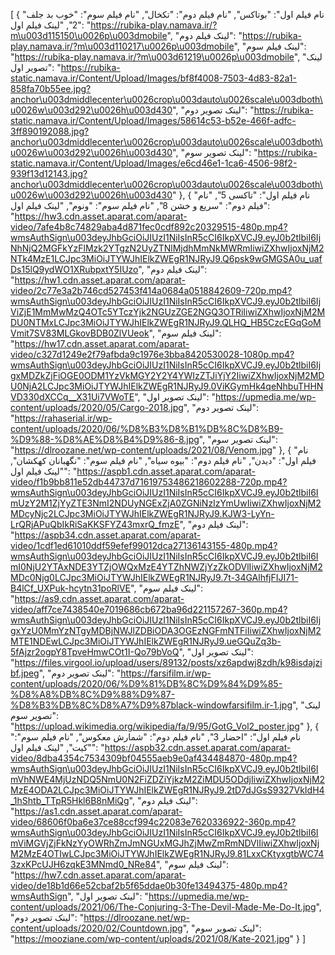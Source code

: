 [
  {
    "نام فیلم اول": "بوتاکس",
    "نام فیلم دوم": "تکخال",
    "نام فیلم سوم": "خوب بد جلف 2",
    "لینک فیلم اول": "https://rubika-play.namava.ir/?m\u003d115150\u0026p\u003dmobile",
    "لینک فیلم دوم": "https://rubika-play.namava.ir/?m\u003d110217\u0026p\u003dmobile",
    "لینک فیلم سوم": "https://rubika-play.namava.ir/?m\u003d61219\u0026p\u003dmobile",
    "لینک تصویر اول": "https://rubika-static.namava.ir/Content/Upload/Images/bf8f4008-7503-4d83-82a1-858fa70b55ee.jpg?anchor\u003dmiddlecenter\u0026crop\u003dauto\u0026scale\u003dboth\u0026w\u003d292\u0026h\u003d430",
    "لینک تصویر دوم": "https://rubika-static.namava.ir/Content/Upload/Images/58614c53-b52e-466f-adfc-3ff890192088.jpg?anchor\u003dmiddlecenter\u0026crop\u003dauto\u0026scale\u003dboth\u0026w\u003d292\u0026h\u003d430",
    "لینک تصویر سوم": "https://rubika-static.namava.ir/Content/Upload/Images/e6cd46e1-1ca6-4506-98f2-939f13d12143.jpg?anchor\u003dmiddlecenter\u0026crop\u003dauto\u0026scale\u003dboth\u0026w\u003d292\u0026h\u003d430"
  },
  {
    "نام فیلم اول": "تاکسی 5",
    "نام فیلم دوم": "سریع و خشن 8",
    "نام فیلم سوم": "ونوم",
    "لینک فیلم اول": "https://hw3.cdn.asset.aparat.com/aparat-video/7afe4b8c74829aba4d871fec0cdf892c20329515-480p.mp4?wmsAuthSign\u003deyJhbGciOiJIUzI1NiIsInR5cCI6IkpXVCJ9.eyJ0b2tlbiI6IjNhNjQ2MGFkYzFlMzk2YTgzN2UyZTNlMjdhMmNkMWRmIiwiZXhwIjoxNjM2NTk4MzE1LCJpc3MiOiJTYWJhIElkZWEgR1NJRyJ9.Q6psk9wGMGSA0u_uafDs15lQ9ydWO1XRubpxtY5IUzo",
    "لینک فیلم دوم": "https://hw1.cdn.asset.aparat.com/aparat-video/2c77e3a2b746cd527453f414a0684a0518842609-720p.mp4?wmsAuthSign\u003deyJhbGciOiJIUzI1NiIsInR5cCI6IkpXVCJ9.eyJ0b2tlbiI6IjViZjE1MmMwMzQ4OTc5YTczYjk2NGUzZGE2NGQ3OTRiIiwiZXhwIjoxNjM2MDU0NTMxLCJpc3MiOiJTYWJhIElkZWEgR1NJRyJ9.QLHQ_HB5CzcEGqGoMVmit7SV83MLGkovBDB0ZlVUeok",
    "لینک فیلم سوم": "https://hw17.cdn.asset.aparat.com/aparat-video/c327d1249e2f79afbda9c1976e3bba8420530028-1080p.mp4?wmsAuthSign\u003deyJhbGciOiJIUzI1NiIsInR5cCI6IkpXVCJ9.eyJ0b2tlbiI6IjgxMDZkZjFiOGE0ODM1YzVkMGY2Y2Y4YWIzZTJiYjY2IiwiZXhwIjoxNjM2MDU0NjA2LCJpc3MiOiJTYWJhIElkZWEgR1NJRyJ9.0ViKGymHk4qeNhbuTHHNVD330dXCCq__X31Ui7VWoTE",
    "لینک تصویر اول": "https://upmedia.me/wp-content/uploads/2020/05/Cargo-2018.jpg",
    "لینک تصویر دوم": "https://rahaserial.ir/wp-content/uploads/2020/06/%D8%B3%D8%B1%DB%8C%D8%B9-%D9%88-%D8%AE%D8%B4%D9%86-8.jpg",
    "لینک تصویر سوم": "https://dlroozane.net/wp-content/uploads/2021/08/Venom.jpg"
  },
  {
    "نام فیلم اول": "دیدن",
    "نام فیلم دوم": "بیوه سیاه",
    "نام فیلم سوم": "نگهبانان کهکشان",
    "لینک فیلم اول": "https://aspb1.cdn.asset.aparat.com/aparat-video/f1b9bb811e52db44737d71619753486218602288-720p.mp4?wmsAuthSign\u003deyJhbGciOiJIUzI1NiIsInR5cCI6IkpXVCJ9.eyJ0b2tlbiI6ImUzY2M1ZjYyZTE3NmI2NDUyNGExZjA0ZGNiNzIzYmUwIiwiZXhwIjoxNjM2MDcyNjc2LCJpc3MiOiJTYWJhIElkZWEgR1NJRyJ9.KJW3-LyYn-LrQRjAPuQbIkRiSaKKSFYZ43mxrQ_fmzE",
    "لینک فیلم دوم": "https://aspb34.cdn.asset.aparat.com/aparat-video/1cdf1ed61010ddf59efef99012dca27136143155-480p.mp4?wmsAuthSign\u003deyJhbGciOiJIUzI1NiIsInR5cCI6IkpXVCJ9.eyJ0b2tlbiI6ImI0NjU2YTAxNDE3YTZjOWQxMzE4YTZhNWZjYzZkODVlIiwiZXhwIjoxNjM2MDc0Njg0LCJpc3MiOiJTYWJhIElkZWEgR1NJRyJ9.7t-34GAlhfjFIJI71-B4lCf_UXPuk-hcytn31poRlVE",
    "لینک فیلم سوم": "https://as9.cdn.asset.aparat.com/aparat-video/aff7ce7438540e7019686cb672ba96d221157267-360p.mp4?wmsAuthSign\u003deyJhbGciOiJIUzI1NiIsInR5cCI6IkpXVCJ9.eyJ0b2tlbiI6IjgxYzU0MmYzNTgyMDBjNWJlZDBiODA3OGEzNGFmNTFiIiwiZXhwIjoxNjM2MTE1NDEwLCJpc3MiOiJTYWJhIElkZWEgR1NJRyJ9.ueGQuZq3b-5fAjzr2ogpY8TpveHmwCOt1I-Qo79bVoQ",
    "لینک تصویر اول": "https://files.virgool.io/upload/users/89132/posts/xz6apdwj8zdh/k98isdajzibf.jpeg",
    "لینک تصویر دوم": "https://farsifilm.ir/wp-content/uploads/2020/06/%D9%81%DB%8C%D9%84%D9%85-%D8%A8%DB%8C%D9%88%D9%87-%D8%B3%DB%8C%D8%A7%D9%87black-windowfarsifilm.ir-1.jpg",
    "لینک تصویر سوم": "https://upload.wikimedia.org/wikipedia/fa/9/95/GotG_Vol2_poster.jpg"
  },
  {
    "نام فیلم اول": "احضار 3",
    "نام فیلم دوم": "شمارش معکوس",
    "نام فیلم سوم": "کیت",
    "لینک فیلم اول": "https://aspb32.cdn.asset.aparat.com/aparat-video/8dba4354c7534309bf04555aeb9e0af434484870-480p.mp4?wmsAuthSign\u003deyJhbGciOiJIUzI1NiIsInR5cCI6IkpXVCJ9.eyJ0b2tlbiI6ImVhNWE4MjUzNDQ5NmU0N2FiZDZiYjkzM2ZiMDU5ODdjIiwiZXhwIjoxNjM2MzE4ODA2LCJpc3MiOiJTYWJhIElkZWEgR1NJRyJ9.2tD7dJGsS9327VkIdH4_1hShtb_TTpR5Hkl6B8nMiQg",
    "لینک فیلم دوم": "https://as1.cdn.asset.aparat.com/aparat-video/68606f0ba6e37ce88ccf994c22083e7620336922-360p.mp4?wmsAuthSign\u003deyJhbGciOiJIUzI1NiIsInR5cCI6IkpXVCJ9.eyJ0b2tlbiI6ImViMGVjZjFkNzYyOWRhZmJmNGUxMGJhZjMwZmRmNDVlIiwiZXhwIjoxNjM2MzE4OTIwLCJpc3MiOiJTYWJhIElkZWEgR1NJRyJ9.81LxxCKtyxgtbWC743zxKPcUJH6zqkE3MNmd0_NRe84",
    "لینک فیلم سوم": "https://hw7.cdn.asset.aparat.com/aparat-video/de18b1d66e52cbaf2b5f65ddae0b30fe13494375-480p.mp4?wmsAuthSign",
    "لینک تصویر اول": "https://upmedia.me/wp-content/uploads/2021/06/The-Conjuring-3-The-Devil-Made-Me-Do-It.jpg",
    "لینک تصویر دوم": "https://dlroozane.net/wp-content/uploads/2020/02/Countdown.jpg",
    "لینک تصویر سوم": "https://mooziane.com/wp-content/uploads/2021/08/Kate-2021.jpg"
  }
]
